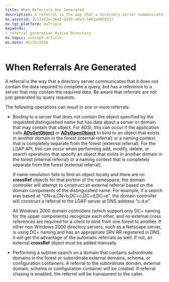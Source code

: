 ```yaml
---
title: When Referrals Are Generated
description: A referral is the way that a directory server communicates that it does not contain the data required to complete a query, but has a reference to a server that may contain the required data.
ms.assetid: 2c11a52a-26e2-4a50-a0a3-5463a0852b27
ms.tgt_platform: multiple
keywords:
- referral generation Active Directory
ms.topic: concept-article
ms.date: 05/31/2018
---
```


# When Referrals Are Generated

A referral is the way that a directory server communicates that it does not contain the data required to complete a query, but has a reference to a server that may contain the required data. Be aware that referrals are not just generated by query requests.

The following operations can result in one or more referrals:

-   Binding to a server that does not contain the object specified by the requested distinguished name but has data about a server or domain that may contain that object. For ADSI, this can occur if the application calls [**ADsGetObject**](/windows/desktop/api/adshlp/nf-adshlp-adsgetobject) or [**ADsOpenObject**](/windows/desktop/api/adshlp/nf-adshlp-adsopenobject) to bind to an object that exists in another domain in the forest (internal referral) or a naming context that is completely separate from the forest (external referral). For the LDAP API, this can occur when performing add, modify, delete, or search operations that specify an object that exists in another domain in the forest (internal referral) or a naming context that is completely separate from the forest (external referral).

    If name resolution fails to find an object locally and there are no **crossRef** objects for that portion of the namespace, the domain controller will attempt to construct an external referral based on the domain components of the distinguished name. For example, if a search was based at "CN=a,CN=b,DC=c,DC=d,DC=e", the domain controller will construct a referral to the LDAP server at DNS address "c.d.e".

    All Windows 2000 domain controllers (which support only DC= naming for the upper components) recognize each other, and no external cross references are required for a client to bind from one forest to another. If other non-Windows 2000 directory servers, such as a Netscape server, is using DC= naming and has an appropriate SRV RR registered in DNS, it will get the advantage of the automatic referrals as well. If not, an external **crossRef** object must be added manually.

-   Performing a subtree search on a domain that contains subordinate domains in the forest or subordinate external domains, schema, or configuration containers. A referral to the subordinate domain, external domain, schema or configuration container will be created. If referral chasing is enabled, the referral will be transparent to the caller.

 

 
